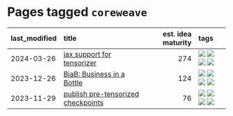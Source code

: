 # Pages tagged `coreweave`

|last_modified|title|est. idea maturity|tags
|:---|:---|---:|:---|
|2024-03-26|[jax support for tensorizer](../tensorizer-jax.md)|274|[![](https://img.shields.io/badge/tag-coreweave-936135)](../tags/coreweave.md) [![](https://img.shields.io/badge/tag-open_source-deeba9)](../tags/open_source.md) [![](https://img.shields.io/badge/tag-public_good-5e378d)](../tags/public_good.md) [![](https://img.shields.io/badge/tag-tooling-abf295)](../tags/tooling.md)|
|2023-12-26|[BiaB: Business in a Bottle](../business-in-a-bottle.md)|124|[![](https://img.shields.io/badge/tag-coreweave-936135)](../tags/coreweave.md) [![](https://img.shields.io/badge/tag-open_source-deeba9)](../tags/open_source.md) [![](https://img.shields.io/badge/tag-public_good-5e378d)](../tags/public_good.md) [![](https://img.shields.io/badge/tag-tooling-abf295)](../tags/tooling.md)|
|2023-11-29|[publish pre-tensorized checkpoints](../huggingface_tensorized.md)|76|[![](https://img.shields.io/badge/tag-coreweave-936135)](../tags/coreweave.md) [![](https://img.shields.io/badge/tag-open_source-deeba9)](../tags/open_source.md) [![](https://img.shields.io/badge/tag-public_good-5e378d)](../tags/public_good.md) [![](https://img.shields.io/badge/tag-tensorizor-b3194)](../tags/tensorizor.md)|